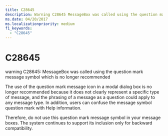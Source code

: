 ```yaml
---
title: C28645
description: Warning C28645 MessageBox was called using the question mark message symbol which is no longer recommended.
ms.date: 04/20/2017
ms.localizationpriority: medium 
f1_keywords: 
  - "C28645"
---
```


# C28645


warning C28645: MessageBox was called using the question mark message symbol which is no longer recommended

The use of the question mark message icon in a modal dialog box is no longer recommended because it does not clearly represent a specific type of message, and the phrasing of a message as a question could apply to any message type. In addition, users can confuse the message symbol question mark with Help information.

Therefore, do not use this question mark message symbol in your message boxes. The system continues to support its inclusion only for backward compatibility.

 

 





